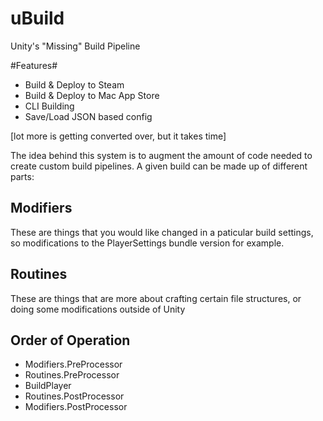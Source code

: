 # uBuild
Unity's "Missing" Build Pipeline

#Features#
- Build & Deploy to Steam
- Build & Deploy to Mac App Store
- CLI Building
- Save/Load JSON based config

[lot more is getting converted over, but it takes time]

The idea behind this system is to augment the amount of code needed to create custom build pipelines.
A given build can be made up of different parts:


## Modifiers ##
These are things that you would like changed in a paticular build settings, so modifications to the PlayerSettings bundle version for example.

## Routines ##
These are things that are more about crafting certain file structures, or doing some modifications outside of Unity





## Order of Operation ##
- Modifiers.PreProcessor
- Routines.PreProcessor
- BuildPlayer
- Routines.PostProcessor
- Modifiers.PostProcessor

